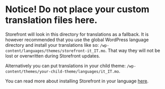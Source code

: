 # Notice! Do not place your custom translation files here.

Storefront will look in this directory for translations as a fallback. It is however recommended that you use the global WordPress language directory and install your translations like so: `/wp-content/languages/themes/storefront-it_IT.mo`. That way they will not be lost or overwritten during Storefront updates.

Alternatively you can put translations in your child theme: `/wp-content/themes/your-child-theme/languages/it_IT.mo`.

You can read more about installing Storefront in your language [here](https://woocommerce.com/document/installing-storefront-in-your-language/).
